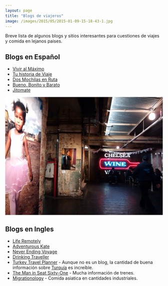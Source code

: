 ```yaml
---
layout: page
title: "Blogs de viajeros"
image: /images/2015/05/2015-01-09-15-18-43-1.jpg
---
```


Breve lista de algunos blogs y sitios interesantes para cuestiones de viajes y comida en lejanos paises.

## Blogs en Español
* [Vivir al Máximo](http://viviralmaximo.net/)
* [Tu historia de Viaje](http://tuhistoriadeviaje.com/)
* [Dos Mochilas en Ruta](http://dosmochilasenruta.com/)
* [Bueno, Bonito y Barato](http://buenobonitobarat0.blogspot.com.es)
* [Jitomate](https://jitomate.wordpress.com/)

![Chelsea Market, Nueva York](/images/2015/05/2015-01-09-15-18-43.jpg)

## Blogs en Ingles
* [Life Remotely](http://www.liferemotely.com/)
* [Adventurous Kate](http://www.adventurouskate.com/)
* [Never Ending Voyage](http://www.neverendingvoyage.com/)
* [Drinking Traveller](http://drinkingtraveller.com/)
* [Turkey Travel Planner](http://www.turkeytravelplanner.com/) - Aunque no es un blog, la cantidad de buena información sobre [Turquía](/tag/turquia) es increíble.
* [The Man in Seat Sixty-One](http://www.seat61.com/) - Mucha información de trenes.
* [Migrationology](http://migrationology.com/) - Comida asiatica en cantidades industriales.

